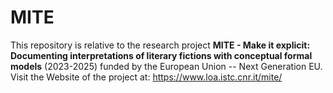 # MITE
This repository is relative to the research project **MITE - Make it explicit: Documenting interpretations of literary fictions with conceptual formal models** (2023-2025) funded by the European Union -- Next Generation EU. 
Visit the Website of the project at: https://www.loa.istc.cnr.it/mite/
